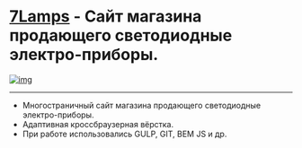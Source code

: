# [7Lamps](https://lyu-chunkwo.github.io/7lamps/dist/index.html) - Сайт магазина продающего светодиодные электро-приборы.

[<img src="https://lyu-chunkwo.github.io/7lamps/dist/images/foreadme/7lamp-banner.jpg" alt="img">](https://lyu-chunkwo.github.io/7lamps/dist/index.html)


---
- Многостраничный сайт магазина продающего светодиодные электро-приборы.
- Адаптивная кроссбраузерная вёрстка.
- При работе использовались GULP, GIT, BEM JS и др.
